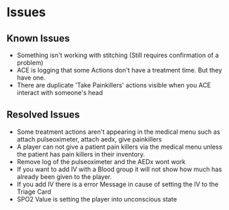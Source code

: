 # Issues

## Known Issues

* Something isn't working with stitching (Still requires confirmation of a problem)
* ACE is logging that some Actions don't have a treatment time. But they have one.
* There are duplicate 'Take Painkillers' actions visible when you ACE interact with someone's head

## Resolved Issues

* Some treatment actions aren't appearing in the medical menu such as attach pulseoximeter, attach aedx, give painkillers
* A player can not give a patient pain killers via the medical menu unless the patient has pain killers in their inventory.
* Remove log of the pulseoximeter and the AEDx wont work
* If you want to add IV with a Blood group it will not show how much has already been given to the player.
* If you add IV there is a error Message in cause of setting the IV to the Triage Card
* SPO2 Value is setting the player into unconscious state
